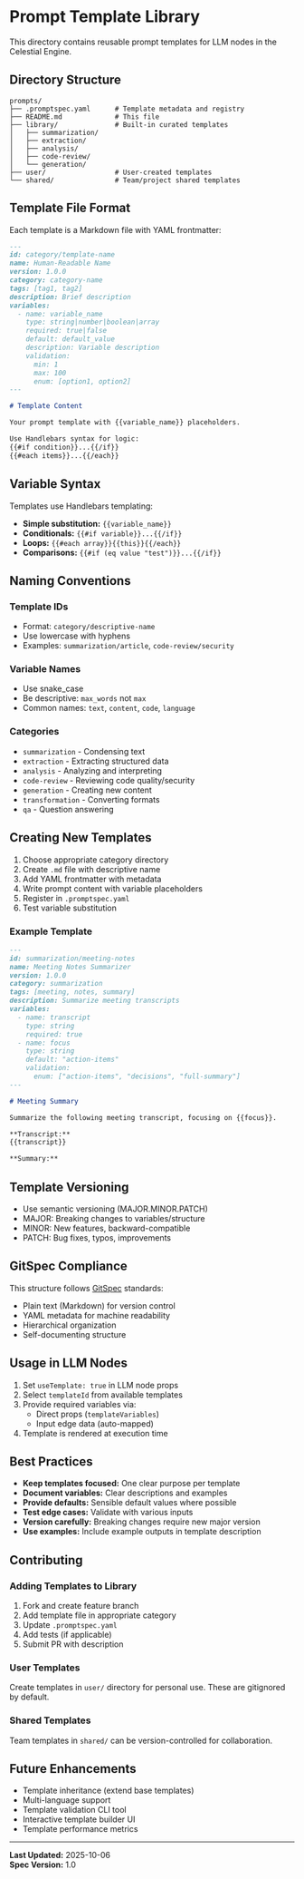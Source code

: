 # Prompt Template Library

This directory contains reusable prompt templates for LLM nodes in the Celestial Engine.

## Directory Structure

```
prompts/
├── .promptspec.yaml      # Template metadata and registry
├── README.md             # This file
├── library/              # Built-in curated templates
│   ├── summarization/
│   ├── extraction/
│   ├── analysis/
│   ├── code-review/
│   └── generation/
├── user/                 # User-created templates
└── shared/               # Team/project shared templates
```

## Template File Format

Each template is a Markdown file with YAML frontmatter:

```markdown
---
id: category/template-name
name: Human-Readable Name
version: 1.0.0
category: category-name
tags: [tag1, tag2]
description: Brief description
variables:
  - name: variable_name
    type: string|number|boolean|array
    required: true|false
    default: default_value
    description: Variable description
    validation:
      min: 1
      max: 100
      enum: [option1, option2]
---

# Template Content

Your prompt template with {{variable_name}} placeholders.

Use Handlebars syntax for logic:
{{#if condition}}...{{/if}}
{{#each items}}...{{/each}}
```

## Variable Syntax

Templates use Handlebars templating:

- **Simple substitution:** `{{variable_name}}`
- **Conditionals:** `{{#if variable}}...{{/if}}`
- **Loops:** `{{#each array}}{{this}}{{/each}}`
- **Comparisons:** `{{#if (eq value "test")}}...{{/if}}`

## Naming Conventions

### Template IDs
- Format: `category/descriptive-name`
- Use lowercase with hyphens
- Examples: `summarization/article`, `code-review/security`

### Variable Names
- Use snake_case
- Be descriptive: `max_words` not `max`
- Common names: `text`, `content`, `code`, `language`

### Categories
- `summarization` - Condensing text
- `extraction` - Extracting structured data
- `analysis` - Analyzing and interpreting
- `code-review` - Reviewing code quality/security
- `generation` - Creating new content
- `transformation` - Converting formats
- `qa` - Question answering

## Creating New Templates

1. Choose appropriate category directory
2. Create `.md` file with descriptive name
3. Add YAML frontmatter with metadata
4. Write prompt content with variable placeholders
5. Register in `.promptspec.yaml`
6. Test variable substitution

### Example Template

```markdown
---
id: summarization/meeting-notes
name: Meeting Notes Summarizer
version: 1.0.0
category: summarization
tags: [meeting, notes, summary]
description: Summarize meeting transcripts
variables:
  - name: transcript
    type: string
    required: true
  - name: focus
    type: string
    default: "action-items"
    validation:
      enum: ["action-items", "decisions", "full-summary"]
---

# Meeting Summary

Summarize the following meeting transcript, focusing on {{focus}}.

**Transcript:**
{{transcript}}

**Summary:**
```

## Template Versioning

- Use semantic versioning (MAJOR.MINOR.PATCH)
- MAJOR: Breaking changes to variables/structure
- MINOR: New features, backward-compatible
- PATCH: Bug fixes, typos, improvements

## GitSpec Compliance

This structure follows [GitSpec](https://gitspec.com) standards:

- Plain text (Markdown) for version control
- YAML metadata for machine readability
- Hierarchical organization
- Self-documenting structure

## Usage in LLM Nodes

1. Set `useTemplate: true` in LLM node props
2. Select `templateId` from available templates
3. Provide required variables via:
   - Direct props (`templateVariables`)
   - Input edge data (auto-mapped)
4. Template is rendered at execution time

## Best Practices

- **Keep templates focused:** One clear purpose per template
- **Document variables:** Clear descriptions and examples
- **Provide defaults:** Sensible default values where possible
- **Test edge cases:** Validate with various inputs
- **Version carefully:** Breaking changes require new major version
- **Use examples:** Include example outputs in template description

## Contributing

### Adding Templates to Library

1. Fork and create feature branch
2. Add template file in appropriate category
3. Update `.promptspec.yaml`
4. Add tests (if applicable)
5. Submit PR with description

### User Templates

Create templates in `user/` directory for personal use. These are gitignored by default.

### Shared Templates

Team templates in `shared/` can be version-controlled for collaboration.

## Future Enhancements

- Template inheritance (extend base templates)
- Multi-language support
- Template validation CLI tool
- Interactive template builder UI
- Template performance metrics

---

**Last Updated:** 2025-10-06  
**Spec Version:** 1.0

